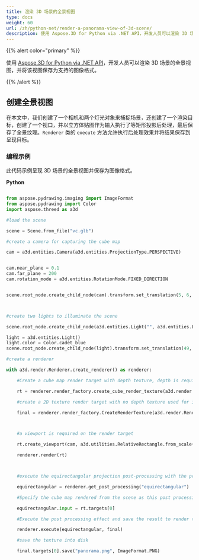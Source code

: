 ```yaml
---
title: 渲染 3D 场景的全景视图
type: docs
weight: 60
url: /zh/python-net/render-a-panorama-view-of-3d-scene/
description: 使用 Aspose.3D for Python via .NET API，开发人员可以渲染 3D 场景的全景视图，并将该视图保存为支持的图像格式。
---
```

{{% alert color="primary" %}}

使用 [Aspose.3D for Python via .NET API](https:#products.aspose.com/3d/python-net/)，开发人员可以渲染 3D 场景的全景视图，并将该视图保存为支持的图像格式。

{{% /alert %}}
##  **创建全景视图**
在本文中，我们创建了一个相机和两个灯光对象来捕捉场景，还创建了一个渲染目标，创建了一个视口，并以立方体贴图作为输入执行了等矩形投影后处理，最后保存了全景纹理。`Renderer` 类的 `execute` 方法允许执行后处理效果并将结果保存到呈现目标。
###  **编程示例**
此代码示例呈现 3D 场景的全景视图并保存为图像格式。

**Python**

```py

from aspose.pydrawing.imaging import ImageFormat
from aspose.pydrawing import Color
import aspose.threed as a3d

#load the scene

scene = Scene.from_file("vc.glb")

#create a camera for capturing the cube map

cam = a3d.entities.Camera(a3d.entities.ProjectionType.PERSPECTIVE)


cam.near_plane = 0.1
cam.far_plane = 200
cam.rotation_mode = a3d.entities.RotationMode.FIXED_DIRECTION


scene.root_node.create_child_node(cam).transform.set_translation(5, 6, 0);



#create two lights to illuminate the scene

scene.root_node.create_child_node(a3d.entities.Light("", a3d.entities.LightType.POINT).transform.set_translation(-10, 7, -10)

light = a3d.entities.Light()
light.color = Color.cadet_blue
scene.root_node.create_child_node(light).transform.set_translation(49, 0, 49)

#create a renderer

with a3d.render.Renderer.create_renderer() as renderer:

    #Create a cube map render target with depth texture, depth is required when rendering a scene.

    rt = renderer.render_factory.create_cube_render_texture(a3d.render.RenderParameters(False), 512, 512)

    #create a 2D texture render target with no depth texture used for image processing

    final = renderer.render_factory.CreateRenderTexture(a3d.render.RenderParameters(False, 32, 0, 0), 1024 * 3 , 1024)



    #a viewport is required on the render target

    rt.create_viewport(cam, a3d.utilities.RelativeRectangle.from_scale(0, 0, 1, 1))

    renderer.render(rt)



    #execute the equirectangular projection post-processing with the previous rendered cube map as input

    equirectangular = renderer.get_post_processing("equirectangular")

    #Specify the cube map rendered from the scene as this post processing's input

    equirectangular.input = rt.targets[0]

    #Execute the post processing effect and save the result to render target final

    renderer.execute(equirectangular, final)

    #save the texture into disk

    final.targets[0].save("panorama.png", ImageFormat.PNG)


```
